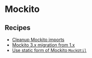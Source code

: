 # Mockito

## Recipes

* [Cleanup Mockito imports](/reference/recipes/java/testing/mockito/cleanupmockitoimports)
* [Mockito 3.x migration from 1.x](/reference/recipes/java/testing/mockito/mockito1to3migration)
* [Use static form of Mockito `MockUtil`](/reference/recipes/java/testing/mockito/mockutilstostatic)


